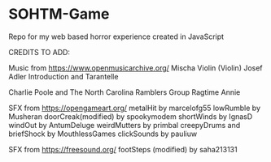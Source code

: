 # SOHTM-Game
Repo for my web based horror experience created in JavaScript

CREDITS TO ADD:

Music from https://www.openmusicarchive.org/
Mischa Violin (Violin) Josef Adler
Introduction and Tarantelle

Charlie Poole and The North Carolina Ramblers Group
Ragtime Annie

SFX from https://opengameart.org/
metalHit by marcelofg55
lowRumble by Musheran
doorCreak(modified) by spookymodem
shortWinds by IgnasD
windOut by AntumDeluge
weirdMutters by primbal
creepyDrums and briefShock by MouthlessGames
clickSounds by pauliuw

SFX from https://freesound.org/
footSteps (modified) by saha213131